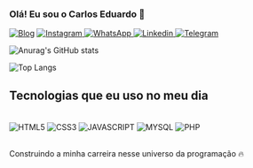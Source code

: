 
### Olá! Eu sou o Carlos Eduardo 👋


[![Blog](https://img.shields.io/website?label=SR.CARLOS-SAMPAIO&style=for-the-badge&url=https://sujeitoprogramador.com/)]()
[![Instagram](https://img.shields.io/badge/Instagram-E4405F?style=for-the-badge&logo=instagram&logoColor=white) ](https://instagram.com/wilson_delavega_69)
[![WhatsApp](https://img.shields.io/badge/WhatsApp-25D366?style=for-the-badge&logo=whatsapp&logoColor=white) ](https://wa.me/5599985137413)
[![Linkedin](https://img.shields.io/badge/LinkedIn-0077B5?style=for-the-badge&logo=linkedin&logoColor=white) ](https://www.linkedin.com/in/carlos-sampaio-a02651265)
[![Telegram](https://img.shields.io/badge/Telegram-2CA5E0?style=for-the-badge&logo=telegram&logoColor=white) ](https://t.me/Sampaiocarlo)

![Anurag's GitHub stats](https://github-readme-stats.vercel.app/api?username=SAMPAIOCARLOS&show_icons=true&theme=dark)

![Top Langs](https://github-readme-stats.vercel.app/api/top-langs/?username=SAMPAIOCARLOS&size_weight=0.5&count_weight=0.5)

## Tecnologias que eu uso no meu dia

<div style="display: inline_block"><br/>
  <img align="center" alt="HTML5" src="https://img.shields.io/badge/HTML5-E34F26?style=for-the-badge&logo=html5&logoColor=white" />
  <img align="center" alt="CSS3" src="https://img.shields.io/badge/CSS3-1572B6?style=for-the-badge&logo=css3&logoColor=white" />
  <img align="center" alt="JAVASCRIPT" src="https://img.shields.io/badge/JavaScript-F7DF1E?style=for-the-badge&logo=javascript&logoColor=black" />
  <img align="center" alt="MYSQL" src="https://img.shields.io/badge/MySQL-005C84?style=for-the-badge&logo=mysql&logoColor=white" />
  <img align="center" alt="PHP" src="https://img.shields.io/badge/MySQL-005C84?style=for-the-badge&logo=mysql&logoColor=white" />
</div><br>

<p>Construindo a minha carreira nesse universo da programação 🔥</p><br>
